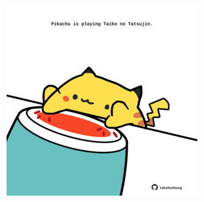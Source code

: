 <!-- built at 24/10/2025, 22:00:43 UTC -->
<p align="center">
  <img width="500" height="500" src="./ReadmeImage.svg">
</p>
